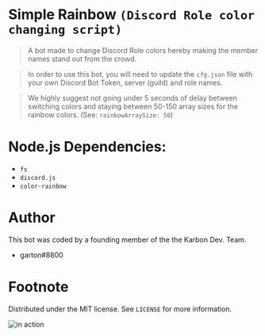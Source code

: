 # Simple Rainbow `(Discord Role color changing script)`
> A bot made to change Discord Role colors hereby making the member names stand out from the crowd.

> In order to use this bot, you will need to update the `cfg.json` file with your own Discord Bot Token, server (guild) and role names.

> We highly suggest not going under 5 seconds of delay between switching colors and staying between 50-150 array sizes for the rainbow colors. (See: `rainbowArraySize: 50`)
# Node.js Dependencies:
- `fs`
- `discord.js`
- `color-rainbow`
# Author
This bot was coded by a founding member of the the Karbon Dev. Team.
- garton#8800

# Footnote
Distributed under the MIT license. See `LICENSE` for more information.

![in action](https://i.imgur.com/t93SgLZ.gif)
